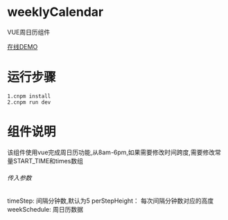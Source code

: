 # weeklyCalendar
VUE周日历组件

[在线DEMO](http://lianggecainiao.com/weeklyCalendar)

# 运行步骤

```
1.cnpm install
2.cnpm run dev
```

# 组件说明
该组件使用vue完成周日历功能,从8am-6pm,如果需要修改时间跨度,需要修改常量START_TIME和times数组
###### 传入参数
timeStep: 间隔分钟数,默认为5
perStepHeight： 每次间隔分钟数对应的高度
weekSchedule: 周日历数据
